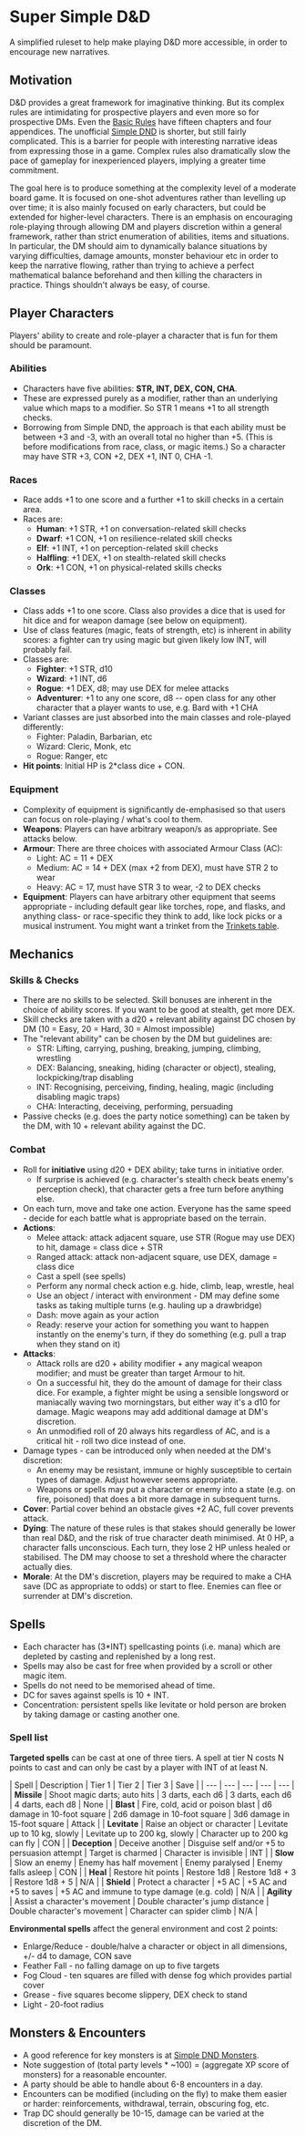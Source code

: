 # Super Simple D&D
A simplified ruleset to help make playing D&D more accessible, in order to encourage new narratives.

## Motivation
D&D provides a great framework for imaginative thinking. But its complex rules are intimidating for prospective players and even more so for prospective DMs. Even the [Basic Rules](https://www.dndbeyond.com/sources/basic-rules) have fifteen chapters and four appendices. The unofficial [Simple DND](https://simplednd.wordpress.com/) is shorter, but still fairly complicated. This is a barrier for people with interesting narrative ideas from expressing those in a game. Complex rules also dramatically slow the pace of gameplay for inexperienced players, implying a greater time commitment. 

The goal here is to produce something at the complexity level of a moderate board game. It is focused on one-shot adventures rather than levelling up over time; it is also mainly focused on early characters, but could be extended for higher-level characters. There is an emphasis on encouraging role-playing through allowing DM and players discretion within a general framework, rather than strict enumeration of abilities, items and situations. In particular, the DM should aim to dynamically balance situations by varying difficulties, damage amounts, monster behaviour etc in order to keep the narrative flowing, rather than trying to achieve a perfect mathematical balance beforehand and then killing the characters in practice. Things shouldn't always be easy, of course.

## Player Characters
Players' ability to create and role-player a character that is fun for them should be paramount.

### Abilities
- Characters have five abilities: **STR, INT, DEX, CON, CHA**.
- These are expressed purely as a modifier, rather than an underlying value which maps to a modifier. So STR 1 means +1 to all strength checks.
- Borrowing from Simple DND, the approach is that each ability must be between +3 and -3, with an overall total no higher than +5. (This is before modifications from race, class, or magic items.) So a character may have STR +3, CON +2, DEX +1, INT 0, CHA -1.

### Races
- Race adds +1 to one score and a further +1 to skill checks in a certain area. 
- Races are: 
  - **Human**: +1 STR, +1 on conversation-related skill checks
  - **Dwarf**: +1 CON, +1 on resilience-related skill checks
  - **Elf**: +1 INT, +1 on perception-related skill checks
  - **Halfling**: +1 DEX, +1 on stealth-related skill checks
  - **Ork**: +1 CON, +1 on physical-related skills checks

### Classes
- Class adds +1 to one score. Class also provides a dice that is used for hit dice and for weapon damage (see below on equipment).
- Use of class features (magic, feats of strength, etc) is inherent in ability scores: a fighter can try using magic but given likely low INT, will probably fail.
- Classes are:
  - **Fighter**: +1 STR, d10
  - **Wizard**: +1 INT, d6
  - **Rogue**: +1 DEX, d8; may use DEX for melee attacks
  - **Adventurer**: +1 to any one score, d8 -- open class for any other character that a player wants to use, e.g. Bard with +1 CHA
- Variant classes are just absorbed into the main classes and role-played differently:
  - Fighter: Paladin, Barbarian, etc
  - Wizard: Cleric, Monk, etc
  - Rogue: Ranger, etc
- **Hit points**: Initial HP is 2*class dice + CON.

### Equipment
- Complexity of equipment is significantly de-emphasised so that users can focus on role-playing / what's cool to them.
- **Weapons**: Players can have arbitrary weapon/s as appropriate. See attacks below.
- **Armour**: There are three choices with associated Armour Class (AC):
  - Light: AC = 11 + DEX
  - Medium: AC = 14 + DEX (max +2 from DEX), must have STR 2 to wear
  - Heavy: AC = 17, must have STR 3 to wear, -2 to DEX checks
- **Equipment**: Players can have arbitrary other equipment that seems appropriate - including default gear like torches, rope, and flasks, and anything class- or race-specific they think to add, like lock picks or a musical instrument. You might want a trinket from the [Trinkets table](https://www.dndbeyond.com/sources/basic-rules/equipment#Trinkets).

## Mechanics
### Skills & Checks
- There are no skills to be selected. Skill bonuses are inherent in the choice of ability scores. If you want to be good at stealth, get more DEX.
- Skill checks are taken with a d20 + relevant ability against DC chosen by DM (10 = Easy, 20 = Hard, 30 = Almost impossible)
- The "relevant ability" can be chosen by the DM but guidelines are:
  - STR: Lifting, carrying, pushing, breaking, jumping, climbing, wrestling
  - DEX: Balancing, sneaking, hiding (character or object), stealing, lockpicking/trap disabling
  - INT: Recognising, perceiving, finding, healing, magic (including disabling magic traps)
  - CHA: Interacting, deceiving, performing, persuading
- Passive checks (e.g. does the party notice something) can be taken by the DM, with 10 + relevant ability against the DC.

### Combat
- Roll for **initiative** using d20 + DEX ability; take turns in initiative order.
  - If surprise is achieved (e.g. character's stealth check beats enemy's perception check), that character gets a free turn before anything else.
- On each turn, move and take one action. Everyone has the same speed - decide for each battle what is appropriate based on the terrain.
- **Actions**:
  - Melee attack: attack adjacent square, use STR (Rogue may use DEX) to hit, damage = class dice + STR
  - Ranged attack: attack non-adjacent square, use DEX, damage = class dice
  - Cast a spell (see spells)
  - Perform any normal check action e.g. hide, climb, leap, wrestle, heal
  - Use an object / interact with environment - DM may define some tasks as taking multiple turns (e.g. hauling up a drawbridge)
  - Dash: move again as your action
  - Ready: reserve your action for something you want to happen instantly on the enemy's turn, if they do something (e.g. pull a trap when they stand on it)
- **Attacks**:
  - Attack rolls are d20 + ability modifier + any magical weapon modifier; and must be greater than target Armour to hit.
  - On a successful hit, they do the amount of damage for their class dice. For example, a fighter might be using a sensible longsword or maniacally waving two morningstars, but either way it's a d10 for damage. Magic weapons may add additional damage at DM's discretion.
  - An unmodified roll of 20 always hits regardless of AC, and is a critical hit - roll two dice instead of one.
- Damage types - can be introduced only when needed at the DM's discretion:
  - An enemy may be resistant, immune or highly susceptible to certain types of damage. Adjust however seems appropriate.
  - Weapons or spells may put a character or enemy into a state (e.g. on fire, poisoned) that does a bit more damage in subsequent turns.
- **Cover**: Partial cover behind an obstacle gives +2 AC, full cover prevents attack.
- **Dying**: The nature of these rules is that stakes should generally be lower than real D&D, and the risk of true character death minimised. At 0 HP, a character falls unconscious. Each turn, they lose 2 HP unless healed or stabilised. The DM may choose to set a threshold where the character actually dies.
- **Morale**: At the DM's discretion, players may be required to make a CHA save (DC as appropriate to odds) or start to flee. Enemies can flee or surrender at DM's discretion.


## Spells
- Each character has (3*INT) spellcasting points (i.e. mana) which are depleted by casting and replenished by a long rest. 
- Spells may also be cast for free when provided by a scroll or other magic item.
- Spells do not need to be memorised ahead of time.
- DC for saves against spells is 10 + INT.
- Concentration: persistent spells like levitate or hold person are broken by taking damage or casting another one.

### Spell list
**Targeted spells** can be cast at one of three tiers. A spell at tier N costs N points to cast and can only be cast by a player with INT of at least N.

| Spell | Description | Tier 1 | Tier 2 | Tier 3 | Save |
| --- | --- | --- | --- | --- |
| **Missile** | Shoot magic darts; auto hits | 3 darts, each d6 | 3 darts, each d6 | 4 darts, each d8 | None |
| **Blast** | Fire, cold, acid or poison blast | d6 damage in 10-foot square | 2d6 damage in 10-foot square | 3d6 damage in 15-foot square | Attack |
| **Levitate** | Raise an object or character | Levitate up to 10 kg, slowly | Levitate up to 200 kg, slowly | Character up to 200 kg can fly | CON |
| **Deception** | Deceive another | Disguise self and/or +5 to persuasion attempt | Target is charmed | Character is invisible | INT |
| **Slow** | Slow an enemy | Enemy has half movement | Enemy paralysed | Enemy falls asleep | CON |
| **Heal** | Restore hit points | Restore 1d8 | Restore 1d8 + 3 | Restore 1d8 + 5 | N/A |
| **Shield** | Protect a character | +5 AC | +5 AC and +5 to saves | +5 AC and immune to type damage (e.g. cold) | N/A |
| **Agility** | Assist a character's movement | Double character's jump distance | Double character's movement | Character can spider climb | N/A |


**Environmental spells** affect the general environment and cost 2 points:
  - Enlarge/Reduce - double/halve a character or object in all dimensions, +/- d4 to damage, CON save
  - Feather Fall - no falling damage on up to five targets
  - Fog Cloud - ten squares are filled with dense fog which provides partial cover
  - Grease - five squares become slippery, DEX check to stand
  - Light - 20-foot radius

  ## Monsters & Encounters
- A good reference for key monsters is at [Simple DND Monsters](https://simplednd.wordpress.com/monsters/).
- Note suggestion of (total party levels * ~100) = (aggregate XP score of monsters) for a reasonable encounter.
- A party should be able to handle about 6-8 encounters in a day.
- Encounters can be modified (including on the fly) to make them easier or harder: reinforcements, withdrawal, terrain, obscuring fog, etc. 
- Trap DC should generally be 10-15, damage can be varied at the discretion of the DM.




